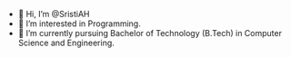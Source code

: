 - 👋 Hi, I’m @SristiAH
- 👀 I’m interested in Programming.
- 🌱 I’m currently pursuing Bachelor of Technology (B.Tech) in Computer Science and Engineering.

<!---
SristiAH/SristiAH is a ✨ special ✨ repository because its `README.md` (this file) appears on your GitHub profile.
You can click the Preview link to take a look at your changes.
--->
